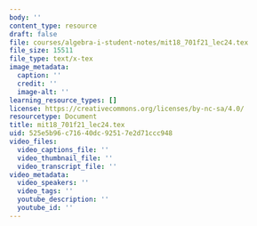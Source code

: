 ```yaml
---
body: ''
content_type: resource
draft: false
file: courses/algebra-i-student-notes/mit18_701f21_lec24.tex
file_size: 15511
file_type: text/x-tex
image_metadata:
  caption: ''
  credit: ''
  image-alt: ''
learning_resource_types: []
license: https://creativecommons.org/licenses/by-nc-sa/4.0/
resourcetype: Document
title: mit18_701f21_lec24.tex
uid: 525e5b96-c716-40dc-9251-7e2d71ccc948
video_files:
  video_captions_file: ''
  video_thumbnail_file: ''
  video_transcript_file: ''
video_metadata:
  video_speakers: ''
  video_tags: ''
  youtube_description: ''
  youtube_id: ''
---
```

